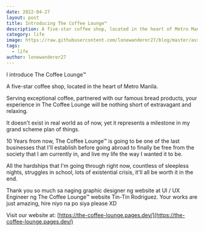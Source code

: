 ```yaml
---
date: 2022-04-27 
layout: post
title: Introducing The Coffee Lounge™
description: A five-star coffee shop, located in the heart of Metro Manila.
category: life
image: https://raw.githubusercontent.com/lonewanderer27/blog/master/assets/img/2022-04-22-the-coffee-lounge/279094996_1581891715529535_8867864137325537511_n.jpg
tags:
  - life
author: lonewanderer27
---
```


I introduce The Coffee Lounge™

A five-star coffee shop, located in the heart of Metro Manila.

Serving exceptional coffee, partnered with our famous bread products, your experience in The Coffee Lounge will be nothing short of extravagant and relaxing.

It doesn't exist in real world as of now, yet it represents a milestone in my grand scheme plan of things.

10 Years from now, The Coffee Lounge™ is going to be one of the last businesses that I'll establish before going abroad to finally be free from the society that I am currently in, and live my life the way I wanted it to be.

All the hardships that I'm going through right now, countless of sleepless nights, struggles in school, lots of existential crisis, it'll all be worth it in the end.

Thank you so much sa naging graphic designer ng website at UI / UX Engineer ng The Coffee Lounge™ website Tin-Tin Rodriguez. Your works are just amazing, hire niyo na po siya please XD

Visit our website at:  [https://the-coffee-lounge.pages.dev/](https://the-coffee-lounge.pages.dev/)